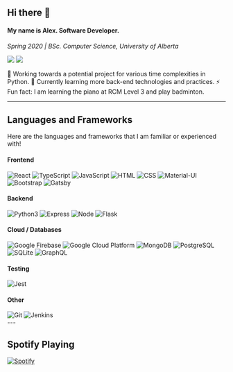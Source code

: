 ## Hi there 👋

#### My name is Alex. Software Developer.

_Spring 2020 | BSc. Computer Science, University of Alberta_

[<img src="https://img.shields.io/badge/linkedin%20-%230077B5.svg?&style=for-the-badge&logo=linkedin&logoColor=white"/>][linkedin]
[<img src="https://img.shields.io/badge/leetcode-orange?&style=for-the-badge&logo=leetcode&logoColor=white" />][leetcode]

🔭 Working towards a potential project for various time complexities in Python.
🌱 Currently learning more back-end technologies and practices.
⚡ Fun fact: I am learning the piano at RCM Level 3 and play badminton.

---

## Languages and Frameworks

Here are the languages and frameworks that I am familiar or experienced with!

#### Frontend

<div>
  <img alt="React" src="https://img.shields.io/badge/react%20-%2320232a.svg?&style=for-the-badge&logo=react&logoColor=%2361DAFB"/>
  <img alt="TypeScript" src="https://img.shields.io/badge/typescript%20-%23007ACC.svg?&style=for-the-badge&logo=typescript&logoColor=white"/>
  <img alt="JavaScript" src="https://img.shields.io/badge/javascript%20-%23323330.svg?&style=for-the-badge&logo=javascript&logoColor=%23F7DF1E"/>
  <img alt="HTML" src="https://img.shields.io/badge/html5%20-%23E34F26.svg?&style=for-the-badge&logo=html5&logoColor=white"/>
  <img alt="CSS" src="https://img.shields.io/badge/css3%20-%231572B6.svg?&style=for-the-badge&logo=css3&logoColor=white"/>
  <img alt="Material-UI" src="https://img.shields.io/badge/material%20ui%20-%230081CB.svg?&style=for-the-badge&logo=material-ui&logoColor=white"/>
  <img alt="Bootstrap" src="https://img.shields.io/badge/bootstrap%20-%23563D7C.svg?&style=for-the-badge&logo=bootstrap&logoColor=white"/>
  <img alt="Gatsby" src="https://img.shields.io/badge/Gatsby-purple?style=for-the-badge&logo=gatsby"/>
</div>

#### Backend

<div>
  <img alt="Python3" src="https://img.shields.io/badge/python%20-%2314354C.svg?&style=for-the-badge&logo=python&logoColor=white"/>
  <img alt="Express" src="https://img.shields.io/badge/express.js%20-%23404d59.svg?&style=for-the-badge"/>
  <img alt="Node" src="https://img.shields.io/badge/node.js%20-%2343853D.svg?&style=for-the-badge&logo=node.js&logoColor=white"/>
  <img alt="Flask" src="https://img.shields.io/badge/flask%20-%23000.svg?&style=for-the-badge&logo=flask&logoColor=white"/>
</div>

#### Cloud / Databases

<div>
  <img alt="Google Firebase" src="https://img.shields.io/badge/firebase%20-%23039BE5.svg?&style=for-the-badge&logo=firebase"/>
  <img alt="Google Cloud Platform" src="https://img.shields.io/badge/Google%20Cloud%20-%234285F4.svg?&style=for-the-badge&logo=google-cloud&logoColor=white"/>
  <img alt="MongoDB" src ="https://img.shields.io/badge/MongoDB-%234ea94b.svg?&style=for-the-badge&logo=mongodb&logoColor=white"/>
  <img alt="PostgreSQL" src="https://img.shields.io/badge/postgres-%23316192.svg?&style=for-the-badge&logo=postgresql&logoColor=white"/>
  <img alt="SQLite" src="https://img.shields.io/badge/sqlite-%2307405e.svg?&style=for-the-badge&logo=sqlite&logoColor=white"/>
  <img alt="GraphQL" src="https://img.shields.io/badge/GraphQL-violet?style=for-the-badge&logo=graphql" />
</div>

#### Testing

<div>
  <img alt="Jest" src="https://img.shields.io/badge/Jest%20Testing%20Library-red?style=for-the-badge&logo=jest" />
</div>

#### Other

<div>
  <img alt="Git" src="https://img.shields.io/badge/git%20-%23F05033.svg?&style=for-the-badge&logo=git&logoColor=white"/>
  <img alt="Jenkins" src="https://img.shields.io/badge/jenkins%20-%232C5263.svg?&style=for-the-badge&logo=jenkins&logoColor=white"/>
</div>
---

## Spotify Playing

[![Spotify](https://alex-spotify-playing.vercel.app/api/spotify)](https://open.spotify.com/user/6qd5idfg40xamigri9tocmhy4?si=W7sRVvXjQnyk79bahwjlsA)

[react-logo]: https://upload.wikimedia.org/wikipedia/commons/thumb/a/a7/React-icon.svg/1024px-React-icon.svg.png
[website]: https://alex-dong.com
[leetcode]: https://leetcode.com/dongqingli/
[linkedin]: https://linkedin.com/in/dongalex/
[devpost]: https://devpost.com/AlexDong?ref_content=user-portfolio&ref_feature=portfolio&ref_medium=global-nav
